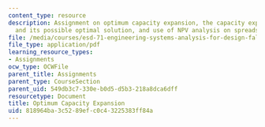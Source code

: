 ```yaml
---
content_type: resource
description: Assignment on optimum capacity expansion, the capacity expansion problem
  and its possible optimal solution, and use of NPV analysis on spreadsheets.
file: /media/courses/esd-71-engineering-systems-analysis-for-design-fall-2008/818964ba3c5289efc0c43225383ff84a_opt_capacity.pdf
file_type: application/pdf
learning_resource_types:
- Assignments
ocw_type: OCWFile
parent_title: Assignments
parent_type: CourseSection
parent_uid: 549db3c7-330e-b0d5-d5b3-218a8dca6dff
resourcetype: Document
title: Optimum Capacity Expansion
uid: 818964ba-3c52-89ef-c0c4-3225383ff84a
---
```

